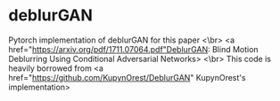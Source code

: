 # deblurGAN

Pytorch implementation of deblurGAN for this paper <\br>
<a href="https://arxiv.org/pdf/1711.07064.pdf"DeblurGAN: Blind Motion Deblurring Using Conditional Adversarial Networks>
<\br>
This code is heavily borrowed from <a href="https://github.com/KupynOrest/DeblurGAN" KupynOrest's implementation>
